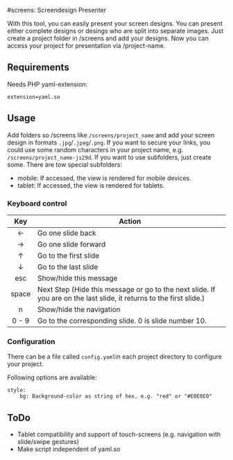 #screens: Screendesign Presenter

With this tool, you can easily present your screen designs. You can present either complete designs or desings who are split into separate images. Just create a project folder in /screens and add your designs. Now you can access your project for presentation via /project-name.

## Requirements

Needs PHP yaml-extension:

```
extension=yaml.so

```

## Usage
Add folders so /screens like `/screens/project_name` and add your screen design in formats `.jpg`/`.jpeg`/`.png`. If you want to secure your links, you could use some random characters in your project name, e.g. `/screens/project_name-js29d`.
If you want to use subfolders, just create some. There are tow special subfolders:
* mobile: If accessed, the view is rendered for mobile devices.
* tablet: If accessed, the view is rendered for tablets.

### Keyboard control
Key     | Action
:------:|-------
&larr;  | Go one slide back
&rarr;  | Go one slide forward
&uarr;  | Go to the first slide
&darr;  | Go to the last slide
esc     | Show/hide this message
space   | Next Step (Hide this message or go to the next slide. If you are on the last slide, it returns to the first slide.)
n       | Show/hide the navigation
0 - 9   | Go to the corresponding slide. 0 is slide number 10.

### Configuration
There can be a file called `config.yaml`in each project directory to configure your project.

Following options are available:

```
style:
	bg: Background-color as string of hex, e.g. "red" or "#E0E0E0"
```


## ToDo
* Tablet compatibility and support of touch-screens (e.g. navigation with slide/swipe gestures)
* Make script independent of yaml.so
